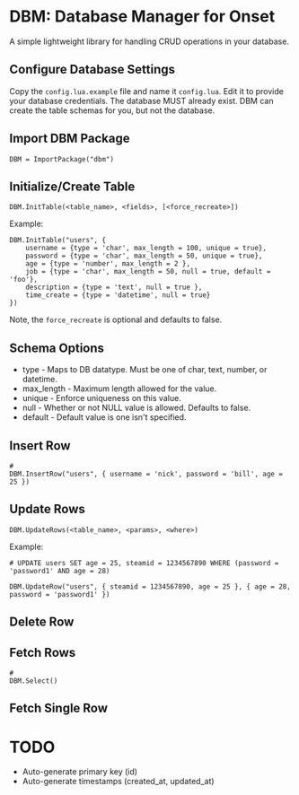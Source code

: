 # DBM: Database Manager for Onset

A simple lightweight library for handling CRUD operations in your database.

## Configure Database Settings

Copy the `config.lua.example` file and name it `config.lua`.  Edit it to provide
your database credentials.   The database MUST already exist.  DBM can create the
table schemas for you, but not the database.

## Import DBM Package

```
DBM = ImportPackage("dbm")
```

## Initialize/Create Table

```
DBM.InitTable(<table_name>, <fields>, [<force_recreate>])
```

Example:
```
DBM.InitTable("users", {
	username = {type = 'char', max_length = 100, unique = true},
	password = {type = 'char', max_length = 50, unique = true},
	age = {type = 'number', max_length = 2 },
	job = {type = 'char', max_length = 50, null = true, default = 'foo'},
	description = {type = 'text', null = true },
	time_create = {type = 'datetime', null = true}
})
```

Note, the `force_recreate` is optional and defaults to false.

## Schema Options

* type - Maps to DB datatype.  Must be one of char, text, number, or datetime.
* max_length - Maximum length allowed for the value.
* unique - Enforce uniqueness on this value.
* null - Whether or not NULL value is allowed.  Defaults to false.
* default - Default value is one isn't specified.


## Insert Row

```
#
DBM.InsertRow("users", { username = 'nick', password = 'bill', age = 25 })
```

## Update Rows

```
DBM.UpdateRows(<table_name>, <params>, <where>)
```

Example:
```
# UPDATE users SET age = 25, steamid = 1234567890 WHERE (password = 'password1' AND age = 28)

DBM.UpdateRow("users", { steamid = 1234567890, age = 25 }, { age = 28, password = 'password1' })

```

## Delete Row

## Fetch Rows

```
#
DBM.Select()
```

## Fetch Single Row

# TODO

* Auto-generate primary key (id)
* Auto-generate timestamps (created_at, updated_at)